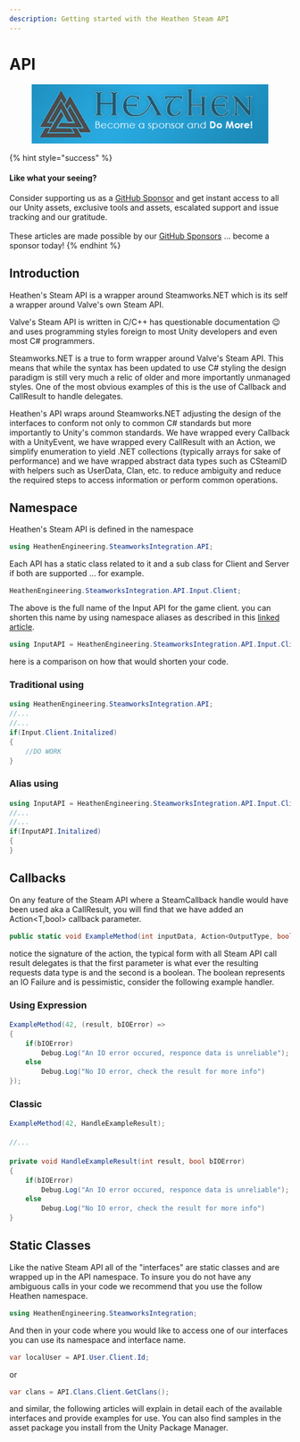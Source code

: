 ```yaml
---
description: Getting started with the Heathen Steam API
---
```


# API

<figure><img src="../../../../.gitbook/assets/512x128 Sponsor Banner.png" alt="Become a sponsor and Do More"><figcaption></figcaption></figure>

{% hint style="success" %}
#### Like what your seeing?

Consider supporting us as a [GitHub Sponsor](../../../../company/become-a-sponsor.md) and get instant access to all our Unity assets, exclusive tools and assets, escalated support and issue tracking and our gratitude.\
\
These articles are made possible by our [GitHub Sponsors](https://github.com/sponsors/heathen-engineering) ... become a sponsor today!
{% endhint %}

## Introduction

Heathen's Steam API is a wrapper around Steamworks.NET which is its self a wrapper around Valve's own Steam API.

Valve's Steam API is written in C/C++ has questionable documentation :wink: and uses programming styles foreign to most Unity developers and even most C# programmers.

Steamworks.NET is a true to form wrapper around Valve's Steam API. This means that while the syntax has been updated to use C# styling the design paradigm is still very much a relic of older and more importantly unmanaged styles. One of the most obvious examples of this is the use of Callback and CallResult to handle delegates.

Heathen's API wraps around Steamworks.NET adjusting the design of the interfaces to conform not only to common C# standards but more importantly to Unity's common standards. We have wrapped every Callback with a UnityEvent, we have wrapped every CallResult with an Action, we simplify enumeration to yield .NET collections (typically arrays for sake of performance) and we have wrapped abstract data types such as CSteamID with helpers such as UserData, Clan, etc. to reduce ambiguity and reduce the required steps to access information or perform common operations.

## Namespace

Heathen's Steam API is defined in the namespace

```csharp
using HeathenEngineering.SteamworksIntegration.API;
```

Each API has a static class related to it and a sub class for Client and Server if both are supported ... for example.

```csharp
HeathenEngineering.SteamworksIntegration.API.Input.Client;
```

The above is the full name of the Input API for the game client. you can shorten this name by using namespace aliases as described in this [linked article](../../../../company/concepts/development/namespace-and-using.md#aliasing).

```csharp
using InputAPI = HeathenEngineering.SteamworksIntegration.API.Input.Client;
```

here is a comparison on how that would shorten your code.

### Traditional using

```csharp
using HeathenEngineering.SteamworksIntegration.API;
//...
//...
if(Input.Client.Initalized)
{
    //DO WORK
}
```

### Alias using

```csharp
using InputAPI = HeathenEngineering.SteamworksIntegration.API.Input.Client;
//...
//...
if(InputAPI.Initalized)
{
}
```

## Callbacks

On any feature of the Steam API where a SteamCallback handle would have been used aka a CallResult, you will find that we have added an Action\<T,bool> callback parameter.

```csharp
public static void ExampleMethod(int inputData, Action<OutputType, bool> callback)
```

notice the signature of the action, the typical form with all Steam API call result delegates is that the first parameter is what ever the resulting requests data type is and the second is a boolean. The boolean represents an IO Failure and is pessimistic, consider the following example handler.

### Using Expression

```csharp
ExampleMethod(42, (result, bIOError) =>
{
    if(bIOError)
        Debug.Log("An IO error occured, responce data is unreliable");
    else
        Debug.Log("No IO error, check the result for more info")
});
```

### Classic

```csharp
ExampleMethod(42, HandleExampleResult);

//...

private void HandleExampleResult(int result, bool bIOError)
{
    if(bIOError)
        Debug.Log("An IO error occured, responce data is unreliable");
    else
        Debug.Log("No IO error, check the result for more info")
}
```

## Static Classes

Like the native Steam API all of the "interfaces" are static classes and are wrapped up in the API namespace. To insure you do not have any ambiguous calls in your code we recommend that you use the follow Heathen namespace.

```csharp
using HeathenEngineering.SteamworksIntegration;
```

And then in your code where you would like to access one of our interfaces you can use its namespace and interface name.

```csharp
var localUser = API.User.Client.Id;
```

or

```csharp
var clans = API.Clans.Client.GetClans();
```

and similar, the following articles will explain in detail each of the available interfaces and provide examples for use. You can also find samples in the asset package you install from the Unity Package Manager.
